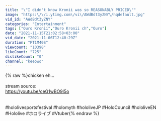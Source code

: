 ```yaml
---
title: "\"I didn't know Kronii was so REASONABLY PRICED\""
image: "https:\/\/i.ytimg.com\/vi\/AWdBdt3yZNY\/hqdefault.jpg"
vid_id: "AWdBdt3yZNY"
categories: "Entertainment"
tags: ["Ouro Kronii","Ouro Kronii ch","Ouro"]
date: "2021-11-15T21:02:58+03:00"
vid_date: "2021-11-06T12:40:29Z"
duration: "PT1M40S"
viewcount: "10398"
likeCount: "725"
dislikeCount: "0"
channel: "keeowo"
---
```

{% raw %}chicken eh...<br /><br />stream source:<br /><a rel="nofollow" target="blank" href="https://youtu.be/ceG1wBO9l5o">https://youtu.be/ceG1wBO9l5o</a><br /><br /><br />#hololivesportsfestival #holomyth #hololiveJP #HoloCouncil #hololiveEN #Hololive #ホロライブ  #Vtuber{% endraw %}
